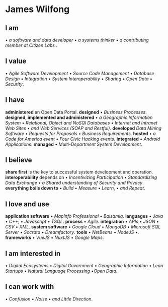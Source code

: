 # James Wilfong

## I am 
&#8226; *a software and data developer* &#8226; *a systems thinker* &#8226; *a contributing member at Citizen Labs* .

## I value
&#8226; *Agile Software Development* &#8226; *Source Code Management* &#8226; *Database Design* &#8226; *Integration* &#8226; *System Interoperability* &#8226; *Sharing* &#8226; *Open Data* &#8226; *Security*.  

## I have 
**administered**  an Open Data Portal. **designed**  &#8226; *Business Processes*. **designed, implemented and administered**  &#8226; *a Geographic Information System* &#8226; *Relational, Object and NoSQl Databases* &#8226; *Internet and Intranet Web Sites* &#8226; *and Web Services (SOAP and Restful)*. **developed**  *Data Mining Software*  &#8226; *Requests for Proposals*  &#8226; *Business Requirements*. **hosted**  &#8226; *a Code for America event* &#8226; *Four Civic Hacking events*.  **integrated**  &#8226; *Android Applications*. **managed**  &#8226; *Multi-Department System Development*. 

## I believe
**share first** is the key to successful system development and operation.
**interoperability** depends on &#8226; *Incentivizing Participation*  &#8226; *Standardizing Data Exchange* &#8226; *a Shared understanding of Security and Privacy*.   
**everything boils down to** &#8226; *Build* &#8226; *Measure* &#8226; *Learn*,  &#8226; *and Repeat*. 

## I love and use  
**application software**  &#8226; *MapInfo Professional* &#8226; *Balsamiq*.
**languages**  &#8226; *Java*  &#8226; *C++*; &#8226; *Javascript* &#8226; *TSQL*. 
**process**  &#8226; *Agile*.
**integration**  &#8226; *APIs* &#8226; *JSON* &#8226; *CSV* &#8226; *XML*.
**system software**   &#8226; *Google Cloud* &#8226; *MongoDB*  &#8226; *Microsoft SQL Server* &#8226; *Socrata* &#8226; *Dreamfactory*.
**tools**  &#8226; *NetBeans* &#8226; *NodeJS* &#8226;.
**frameworks**  &#8226; *VueJS* &#8226; *NuxtJS* &#8226; *Google Maps*.

## I am interested in 
&#8226; *Digital Ecosystems* &#8226; *Digital Government* &#8226; *Geographic Information* &#8226; *Lean Startups* &#8226; *Natural Language Processing* &#8226;*Open Data*.

## I can work with  
&#8226; *Confusion*  &#8226; *Noise*  &#8226; *and Little Direction*.




